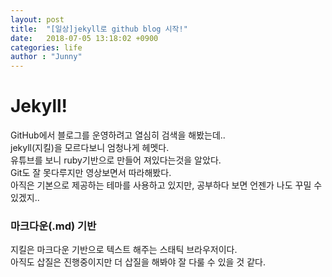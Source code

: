 ```yaml
---
layout: post
title:  "[일상]jekyll로 github blog 시작!"
date:   2018-07-05 13:18:02 +0900
categories: life
author : "Junny"
---
```


# Jekyll!

GitHub에서 블로그를 운영하려고 열심히 검색을 해봤는데..<br>
jekyll(지킬)을 모르다보니 엄청나게 헤멧다.<br>
유튜브를 보니  ruby기반으로 만들어 져있다는것을 알았다.<br>
Git도 잘 못다루지만 영상보면서 따라해봤다.<br>
아직은 기본으로 제공하는  테마를 사용하고 있지만, 공부하다 보면 언젠가 나도 꾸밀 수 있겠지..<br>

### 마크다운(.md) 기반
지킬은 마크다운 기반으로 텍스트 해주는 스태틱 브라우저이다.<br>
아직도 삽질은 진행중이지만 더 삽질을 해봐야 잘 다룰 수 있을 것 같다.<br>
